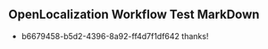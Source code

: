 ## OpenLocalization Workflow Test MarkDown
* b6679458-b5d2-4396-8a92-ff4d7f1df642 
thanks!<!--HONumber=Mar16_HO1-->
